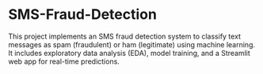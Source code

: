 # SMS-Fraud-Detection
This project implements an SMS fraud detection system to classify text messages as spam (fraudulent) or ham (legitimate) using machine learning. It includes exploratory data analysis (EDA), model training, and a Streamlit web app for real-time predictions.
